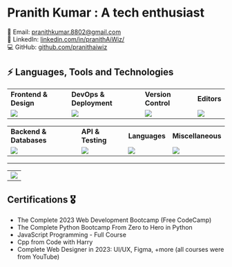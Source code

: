 # Pranith Kumar : A tech enthusiast 

📧 Email: pranithkumar.8802@gmail.com  
🔗 LinkedIn: [linkedin.com/in/pranithAiWiz/](https://www.linkedin.com/in/pranithkumar49)  
💻 GitHub: [github.com/pranithaiwiz](https://github.com/pranithaiwiz)
## ⚡ Languages, Tools and Technologies

<table> 
<tr>
<td>
<strong>Frontend & Design</strong>
</td>
<td>
<strong>DevOps & Deployment</strong>
</td>
<td>
<strong>Version Control</strong>
</td>
<td>
<strong>Editors</strong>
</td>
</tr>
<tr>
<td>
<img src = "https://skillicons.dev/icons?i=js,react,nextjs,bootstrap,tailwindcss,figma" >
</td>
<td>
<img src = "https://skillicons.dev/icons?i=vercel,azure,&theme=dark">
</td>
<td>
<img src = "https://skillicons.dev/icons?i=git,github,gitlab,bash&theme=dark">
</td>
<td>
<img src = "https://skillicons.dev/icons?i=vscode&theme=dark">
</td>
</tr>
</table>


<table>
<tr>
<td>
<strong>Backend & Databases</strong>
<td>
<strong>API & Testing</strong>
</td>
<td>
<strong>Languages</strong>
</td>
<td>
<strong>Miscellaneous</strong>
</td>
</tr>
<tr>
<td>
<img src = "https://skillicons.dev/icons?i=nodejs,&theme=dark">
</td>
<td>
<img src = "https://skillicons.dev/icons?i=postman&theme=dark">
</td>
<td>
<img src = "https://skillicons.dev/icons?i=c,cpp,py,js&theme=dark">
</td>
<td>
<img src = "https://skillicons.dev/icons?i=blender&theme=dark">
</td>
</tr>
</table>
<hr>


<table>
<tr>
<td colspan = "2">
<a href = "https://portfolio-git-pi.vercel.app/">
<img src="https://github-readme-activity-graph.vercel.app/graph?username=pranithaiwiz&bg_color=000000&color=ffffff&line=00ff1e&point=a09898&area=true&hide_border=true)](https://github.com/pranithaiwiz/github-readme-activity-graph")]
</a>
</td>
</tr>
</table>


## Certifications :medal_military:
- The Complete 2023 Web Development Bootcamp (Free CodeCamp)
- The Complete Python Bootcamp From Zero to Hero in Python
- JavaScript Programming - Full Course
- Cpp from Code with Harry 
- Complete Web Designer in 2023: UI/UX, Figma, +more
  (all courses were from YouTube)
